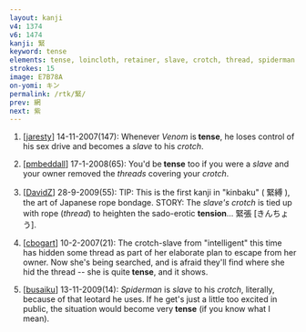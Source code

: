 ```yaml
---
layout: kanji
v4: 1374
v6: 1474
kanji: 緊
keyword: tense
elements: tense, loincloth, retainer, slave, crotch, thread, spiderman
strokes: 15
image: E7B78A
on-yomi: キン
permalink: /rtk/緊/
prev: 網
next: 紫
---
```


1) [<a href="http://kanji.koohii.com/profile/jaresty">jaresty</a>] 14-11-2007(147): Whenever <em>Venom</em> is<strong> tense</strong>, he loses control of his sex drive and becomes a <em>slave</em> to his <em>crotch</em>.

2) [<a href="http://kanji.koohii.com/profile/pmbeddall">pmbeddall</a>] 17-1-2008(65): You&#039;d be<strong> tense</strong> too if you were a <em>slave</em> and your owner removed the <em>threads</em> covering your <em>crotch</em>.

3) [<a href="http://kanji.koohii.com/profile/DavidZ">DavidZ</a>] 28-9-2009(55): TIP: This is the first kanji in &quot;kinbaku&quot; ( 緊縛 ), the art of Japanese rope bondage. STORY: The <em>slave&#039;s</em> <em>crotch</em> is tied up with rope (<em>thread</em>) to heighten the sado-erotic <strong>tension</strong>... 緊張 [きんちょう].

4) [<a href="http://kanji.koohii.com/profile/cbogart">cbogart</a>] 10-2-2007(21): The crotch-slave from &quot;intelligent&quot; this time has hidden some thread as part of her elaborate plan to escape from her owner. Now she&#039;s being searched, and is afraid they&#039;ll find where she hid the thread -- she is quite<strong> tense</strong>, and it shows.

5) [<a href="http://kanji.koohii.com/profile/busaiku">busaiku</a>] 13-11-2009(14): <em>Spiderman</em> is <em>slave</em> to his <em>crotch</em>, literally, because of that leotard he uses. If he get&#039;s just a little too excited in public, the situation would become very<strong> tense</strong> (if you know what I mean).

